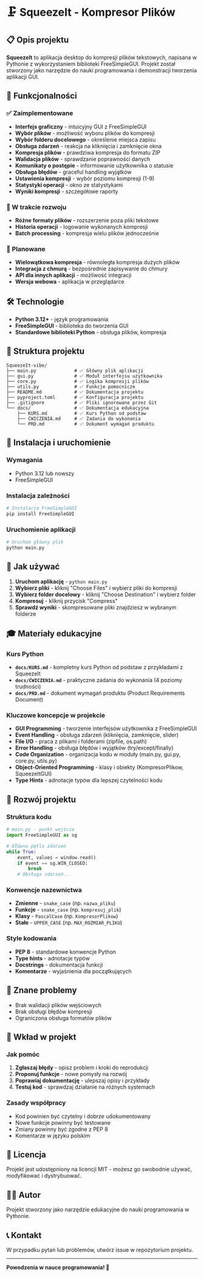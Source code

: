 # 🗜️ SqueezeIt - Kompresor Plików

## 📋 Opis projektu

**SqueezeIt** to aplikacja desktop do kompresji plików tekstowych, napisana w Pythonie z wykorzystaniem biblioteki FreeSimpleGUI. Projekt został stworzony jako narzędzie do nauki programowania i demonstracji tworzenia aplikacji GUI.

## 🎯 Funkcjonalności

### ✅ Zaimplementowane
- **Interfejs graficzny** - intuicyjny GUI z FreeSimpleGUI
- **Wybór plików** - możliwość wyboru plików do kompresji
- **Wybór folderu docelowego** - określenie miejsca zapisu
- **Obsługa zdarzeń** - reakcja na kliknięcia i zamknięcie okna
- **Kompresja plików** - prawdziwa kompresja do formatu ZIP
- **Walidacja plików** - sprawdzanie poprawności danych
- **Komunikaty o postępie** - informowanie użytkownika o statusie
- **Obsługa błędów** - graceful handling wyjątków
- **Ustawienia kompresji** - wybór poziomu kompresji (1-9)
- **Statystyki operacji** - okno ze statystykami
- **Wyniki kompresji** - szczegółowe raporty

### 🚧 W trakcie rozwoju
- **Różne formaty plików** - rozszerzenie poza pliki tekstowe
- **Historia operacji** - logowanie wykonanych kompresji
- **Batch processing** - kompresja wielu plików jednocześnie

### 🔮 Planowane
- **Wielowątkowa kompresja** - równoległa kompresja dużych plików
- **Integracja z chmurą** - bezpośrednie zapisywanie do chmury
- **API dla innych aplikacji** - możliwość integracji
- **Wersja webowa** - aplikacja w przeglądarce

## 🛠️ Technologie

- **Python 3.12+** - język programowania
- **FreeSimpleGUI** - biblioteka do tworzenia GUI
- **Standardowe biblioteki Python** - obsługa plików, kompresja

## 📁 Struktura projektu

```
SqueezeIt-vibe/
├── main.py              # ✅ Główny plik aplikacji
├── gui.py               # ✅ Moduł interfejsu użytkownika
├── core.py              # ✅ Logika kompresji plików
├── utils.py             # ✅ Funkcje pomocnicze
├── README.md            # ✅ Dokumentacja projektu
├── pyproject.toml       # ✅ Konfiguracja projektu
├── .gitignore           # ✅ Pliki ignorowane przez Git
└── docs/                # ✅ Dokumentacja edukacyjna
    ├── KURS.md          # ✅ Kurs Python od podstaw
    ├── ĆWICZENIA.md     # ✅ Zadania do wykonania
    └── PRD.md           # ✅ Dokument wymagań produktu
```

## 🚀 Instalacja i uruchomienie

### Wymagania
- Python 3.12 lub nowszy
- FreeSimpleGUI

### Instalacja zależności
```bash
# Instalacja FreeSimpleGUI
pip install FreeSimpleGUI
```

### Uruchomienie aplikacji
```bash
# Uruchom główny plik
python main.py
```

## 📖 Jak używać

1. **Uruchom aplikację** - `python main.py`
2. **Wybierz pliki** - kliknij "Choose Files" i wybierz pliki do kompresji
3. **Wybierz folder docelowy** - kliknij "Choose Destination" i wybierz folder
4. **Kompresuj** - kliknij przycisk "Compress"
5. **Sprawdź wyniki** - skompresowane pliki znajdziesz w wybranym folderze

## 🎓 Materiały edukacyjne

### Kurs Python
- **`docs/KURS.md`** - kompletny kurs Python od podstaw z przykładami z SqueezeIt
- **`docs/ĆWICZENIA.md`** - praktyczne zadania do wykonania (4 poziomy trudności)
- **`docs/PRD.md`** - dokument wymagań produktu (Product Requirements Document)

### Kluczowe koncepcje w projekcie
- **GUI Programming** - tworzenie interfejsów użytkownika z FreeSimpleGUI
- **Event Handling** - obsługa zdarzeń (kliknięcia, zamknięcie, slider)
- **File I/O** - praca z plikami i folderami (zipfile, os.path)
- **Error Handling** - obsługa błędów i wyjątków (try/except/finally)
- **Code Organization** - organizacja kodu w moduły (main.py, gui.py, core.py, utils.py)
- **Object-Oriented Programming** - klasy i obiekty (KompresorPlikow, SqueezeItGUI)
- **Type Hints** - adnotacje typów dla lepszej czytelności kodu

## 🔧 Rozwój projektu

### Struktura kodu
```python
# main.py - punkt wejścia
import FreeSimpleGUI as sg

# Główna pętla zdarzeń
while True:
    event, values = window.read()
    if event == sg.WIN_CLOSED:
        break
    # Obsługa zdarzeń...
```

### Konwencje nazewnictwa
- **Zmienne** - `snake_case` (np. `nazwa_pliku`)
- **Funkcje** - `snake_case` (np. `kompresuj_plik`)
- **Klasy** - `PascalCase` (np. `KompresorPlikow`)
- **Stałe** - `UPPER_CASE` (np. `MAX_ROZMIAR_PLIKU`)

### Style kodowania
- **PEP 8** - standardowe konwencje Python
- **Type hints** - adnotacje typów
- **Docstrings** - dokumentacja funkcji
- **Komentarze** - wyjaśnienia dla początkujących

## 🐛 Znane problemy

- Brak walidacji plików wejściowych
- Brak obsługi błędów kompresji
- Ograniczona obsługa formatów plików

## 🤝 Wkład w projekt

### Jak pomóc
1. **Zgłaszaj błędy** - opisz problem i kroki do reprodukcji
2. **Proponuj funkcje** - nowe pomysły na rozwój
3. **Poprawiaj dokumentację** - ulepszaj opisy i przykłady
4. **Testuj kod** - sprawdzaj działanie na różnych systemach

### Zasady współpracy
- Kod powinien być czytelny i dobrze udokumentowany
- Nowe funkcje powinny być testowane
- Zmiany powinny być zgodne z PEP 8
- Komentarze w języku polskim

## 📄 Licencja

Projekt jest udostępniony na licencji MIT - możesz go swobodnie używać, modyfikować i dystrybuować.

## 👨‍💻 Autor

Projekt stworzony jako narzędzie edukacyjne do nauki programowania w Pythonie.

## 📞 Kontakt

W przypadku pytań lub problemów, utwórz issue w repozytorium projektu.

---

**Powodzenia w nauce programowania! 🚀**
